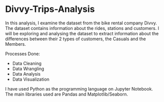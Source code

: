 # Divvy-Trips-Analysis

In this analysis, I examine the dataset from the bike rental company Divvy. The dataset contains information about the rides, stations and customers. 
I will be exploring and analysing the dataset to extract information about the differences between their 2 types of customers, the Casuals and the Members.

Processes Done:
* Data Cleaning
* Data Wrangling
* Data Analysis
* Data Visualization

I have used Python as the programming language on Jupyter Notebook. The main libraries used are Pandas and Matplotlib/Seaborn.

